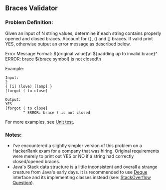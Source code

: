## Braces Validator

### Problem Definition:

Given an input of N string values, determine if each string contains properly opened and closed braces. Account for {}, () and [] braces. If valid print YES, otherwise output an error message as described below.

Error Message Format:
${original value}\n 
${padding up to invalid brace}^ ERROR: brace ${brace symbol} is not closed\n

Example:
```
Input:
2
{ [i] (love) [lamp] }
[forgot ( to close]

Output:
YES
[forgot ( to close]
        ^ ERROR: brace ( is not closed
```

For more examples, see [Unit test](src/main/java/string/braces/BracesTest.java).

### Notes:
* I've encountered a slightly simpler version of this problem on a HackerRank exam for a company that was hiring. Original requirements were merely to print out YES or NO if a string had correctly closed/opened braces.
* Java's Stack data structure is a little inconsistent and overall a strange creature from Java's early days. It is recommended to use [Deque](http://docs.oracle.com/javase/7/docs/api/java/util/Deque.html) interface and its implementing classes instead (see: [StackOverflow Question](http://stackoverflow.com/questions/12524826/why-should-i-use-deque-over-stack)).
